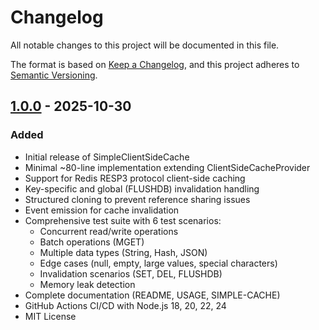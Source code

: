 # Changelog

All notable changes to this project will be documented in this file.

The format is based on [Keep a Changelog](https://keepachangelog.com/en/1.0.0/),
and this project adheres to [Semantic Versioning](https://semver.org/spec/v2.0.0.html).

## [1.0.0] - 2025-10-30

### Added
- Initial release of SimpleClientSideCache
- Minimal ~80-line implementation extending ClientSideCacheProvider
- Support for Redis RESP3 protocol client-side caching
- Key-specific and global (FLUSHDB) invalidation handling
- Structured cloning to prevent reference sharing issues
- Event emission for cache invalidation
- Comprehensive test suite with 6 test scenarios:
  - Concurrent read/write operations
  - Batch operations (MGET)
  - Multiple data types (String, Hash, JSON)
  - Edge cases (null, empty, large values, special characters)
  - Invalidation scenarios (SET, DEL, FLUSHDB)
  - Memory leak detection
- Complete documentation (README, USAGE, SIMPLE-CACHE)
- GitHub Actions CI/CD with Node.js 18, 20, 22, 24
- MIT License

[1.0.0]: https://github.com/yidinghan/redis-client-side-simple-cache/releases/tag/v1.0.0
